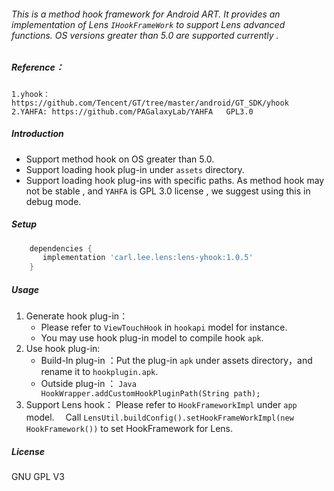 ###### This is a method hook framework for Android ART.  It provides an implementation of Lens `IHookFrameWork` to support Lens advanced functions. OS versions greater than 5.0 are supported currently .

##### Reference：
	1.yhook：https://github.com/Tencent/GT/tree/master/android/GT_SDK/yhook
	2.YAHFA: https://github.com/PAGalaxyLab/YAHFA   GPL3.0

##### Introduction
* Support method hook on OS greater than 5.0.
* Support loading hook plug-in under `assets` directory.
* Support loading hook plug-ins with specific paths.
As method hook may not be stable , and `YAHFA` is GPL 3.0 license , we suggest using this in debug mode.

##### Setup
```Groovy
	dependencies {
	   implementation 'carl.lee.lens:lens-yhook:1.0.5'
	}
```

##### Usage
1. Generate hook plug-in：
	*  Please refer to `ViewTouchHook` in `hookapi` model for instance.
	*  You may use hook plug-in model to compile hook `apk`.
2. Use hook plug-in:
	* Build-In plug-in ：Put the plug-in `apk` under assets directory，and rename it to `hookplugin.apk`.
	* Outside  plug-in ：
		```Java HookWrapper.addCustomHookPluginPath(String path);```
3. Support Lens hook：
	Please refer to `HookFrameworkImpl` under `app` model. 　Call ```LensUtil.buildConfig().setHookFrameWorkImpl(new HookFramework())``` to set HookFramework for Lens. 
	 
##### License
GNU GPL V3

